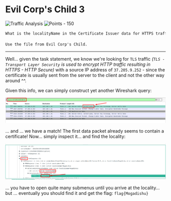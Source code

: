 # Evil Corp's Child 3

![Traffic Analysis](https://img.shields.io/badge/Traffic+Analysis--2e00ff?style=for-the-badge) ![Points - 150](https://img.shields.io/badge/Points-150-9cf?style=for-the-badge)

```txt
What is the localityName in the Certificate Issuer data for HTTPS traffic to 37.205.9.252?

Use the file from Evil Corp's Child.
```

---

Well... given the task statement, we know we're looking for `TLS` traffic _(`TLS - Transport Layer Security` is used to encrypt HTTP traffic resulting in HTTPS - HTTP Secure)_ with a source IP address of `37.205.9.252` - since the certificate is usually sent from the server to the client and not the other way around ^^.

Given this info, we can simply construct yet another Wireshark query:

![Wireshark - Overview](./wireshark-overview.png)

... and ... we have a match! The first data packet already seems to contain a certificate! Now... simply inspect it... and find the locality:

![Wireshark - Certificate](./wireshark-certificate.png)

... you have to open quite many submenus until you arrive at the locality... but ... eventually you should find it and get the flag: `flag{Mogadishu}`